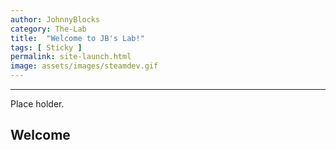 ```yaml
---
author: JohnnyBlocks
category: The-Lab
title:  "Welcome to JB's Lab!"
tags: [ Sticky ]
permalink: site-launch.html
image: assets/images/steamdev.gif 
---
```

---
Place holder.

## Welcome
